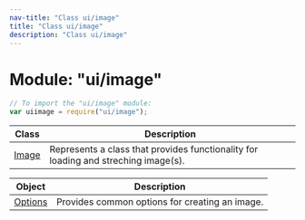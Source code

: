 ```yaml
---
nav-title: "Class ui/image"
title: "Class ui/image"
description: "Class ui/image"
---
```

# Module: "ui/image"

``` JavaScript
// To import the "ui/image" module:
var uiimage = require("ui/image");
```

Class | Description
------|------------
[Image](../../ui/image/Image.md) | Represents a class that provides functionality for loading and streching image(s).

Object | Description
------|------------
[Options](../../ui/image/Options.md) | Provides common options for creating an image.